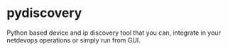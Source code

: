 # pydiscovery
Python based device and ip discovery tool that you can, integrate in your netdevops operations or simply run from GUI.

